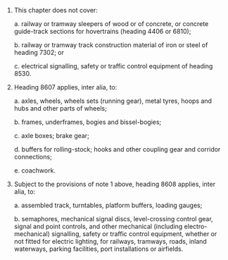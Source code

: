 1. This chapter does not cover:

    a. railway or tramway sleepers of wood or of concrete, or concrete guide-track sections for hovertrains (heading 4406 or 6810);
    
    b. railway or tramway track construction material of iron or steel of heading 7302; or
    
    c. electrical signalling, safety or traffic control equipment of heading 8530.

2. Heading 8607 applies, inter alia, to:

    a. axles, wheels, wheels sets (running gear), metal tyres, hoops and hubs and other parts of wheels;
    
    b. frames, underframes, bogies and bissel-bogies;
    
    c. axle boxes; brake gear;
    
    d. buffers for rolling-stock; hooks and other coupling gear and corridor connections;
    
    e. coachwork.

3. Subject to the provisions of note 1 above, heading 8608 applies, inter alia, to:

    a. assembled track, turntables, platform buffers, loading gauges;
    
    b. semaphores, mechanical signal discs, level-crossing control gear, signal and point controls, and other mechanical (including electro-mechanical) signalling, safety or traffic control equipment, whether or not fitted for electric lighting, for railways, tramways, roads, inland waterways, parking facilities, port installations or airfields.
